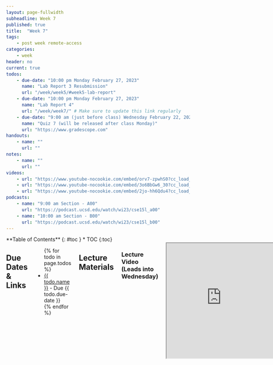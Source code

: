 ```yaml
---
layout: page-fullwidth
subheadline: Week 7
published: true
title:  "Week 7"
tags:
    - post week remote-access
categories:
    - week
header: no
current: true
todos:
    - due-date: "10:00 pm Monday February 27, 2023"
      name: "Lab Report 3 Resubmission"
      url: "/week/week5/#week5-lab-report"
    - due-date: "10:00 pm Monday February 27, 2023"
      name: "Lab Report 4"
      url: "/week/week7/" # Make sure to update this link regularly
    - due-date: "9:00 am (just before class) Wednesday February 22, 2023"
      name: "Quiz 7 (will be released after class Monday)"
      url: "https://www.gradescope.com"
handouts:
    - name: ""
      url: ""
notes:
    - name: ""
      url: ""
videos:
    - url: "https://www.youtube-nocookie.com/embed/orv7-zpwhS0?cc_load_policy=1"
    - url: "https://www.youtube-nocookie.com/embed/3o6BbGw6_30?cc_load_policy=1"
    - url: "https://www.youtube-nocookie.com/embed/2jo-hh6Qdu4?cc_load_policy=1"
podcasts:
    - name: "9:00 am Section - A00"
      url: "https://podcast.ucsd.edu/watch/wi23/cse15l_a00"
    - name: "10:00 am Section - B00"
      url: "https://podcast.ucsd.edu/watch/wi23/cse15l_b00"
---
```


<div class="row">
<div class="medium-4 medium-push-8 columns" markdown="1">
<div class="panel radius fixed-toc"  data-options="sticky_on:large" markdown="1">
**Table of Contents**
{: #toc }
*  TOC
{:toc}
</div>
</div><!-- /.medium-4.columns -->

<div class="medium-8 medium-pull-4 columns" markdown="1">

## Due Dates & Links

<ul>
{% for todo in page.todos %}
<li><a href="{{ todo.url }}">{{ todo.name }}</a> - Due {{ todo.due-date }}</li>
{% endfor %}
</ul>

## Lecture Materials
<!-- <ul>
{% for handout in page.handouts %}
<li><a href="{{handout.url}}">{{handout.name}}</a></li>
{% endfor %}
</ul> -->

### Lecture Video (Leads into Wednesday)
<iframe src="https://drive.google.com/file/d/1Dlxi5vlfHKRu5v3Vwr7OMbZuINohMn1q/preview" width="560" height="315" allow="accelerometer; autoplay; clipboard-write; encrypted-media; gyroscope; picture-in-picture; web-share" allowfullscreen></iframe>

### Video Shorts

{% for video in page.videos %}
<iframe width="560" height="315" src="{{video.url}}" title="YouTube video player" frameborder="0" allow="accelerometer; autoplay; clipboard-write; encrypted-media; gyroscope; picture-in-picture; web-share" allowfullscreen></iframe> 
{% endfor %}

<!-- ### In-class notes
{% for note in page.notes %}
<a href="{{ note.url }}">{{ note.name }}</a>
<iframe src="{{ note.url }}/preview" width="640" height="480" allow="autoplay"></iframe>
{% endfor %} -->

### Links to Podcast
**Note:** Links will require you to log in as a UCSD student
<ul>
{% for link in page.podcasts %} 
<li><a href="{{link.url}}">{{link.name}}</a></li>
{% endfor %}
</ul>

## Lab Tasks 

---

# CLDQ – CSE Labs "Done Quick"

## Introduction
---
There are many things we can do to speed up working with the command line, making it more efficient and easy to use. In this lab, you’re going to learn how to customize your settings to make your life as easy as possible. Then, you will compete in small teams against your peers to see who can accomplish the given command line tasks most efficiently - and maybe pick up some winners’ tricks along the way.

## Challenge Tasks
---
These are the tasks you will be timing yourself on. As setup, Make a fork of [Link to Repo](https://github.com/ucsd-cse15l-w23/)lab7 on your Github account, so it starts as an exact copy of our repository. Before timing yourself again, make sure to delete and re-fork the repository so you’re starting from a clean state.

1. Log into ieng6
2. Fork and then clone the repository from your Github account
3. Run the tests, demonstrating that they fail
4. Edit the code file to fix the failing test
5. Run the tests, demonstrating that they now succeed
6. Commit and push the resulting change to your Github account

## xBaseline
---
Before you potentially race against others, you are going to see how much you can improve your own time. So, before you make any changes, take a baseline measurement of performing the tasks above by timing yourself (on your phone, or in a browser). 

**Write down in notes:** What was your baseline time? Did your lab partner have a faster baseline than you? If so, do they have any tips to help you get started on boosting your efficiency?

## Speed Up
---
Now, you will explore various ways that you can speed up your work. Try all the steps below, and find out what works best (and what doesn’t work) for you!

### Generating SSH Keys for ieng6
---
- In your local terminal, run `ssh-keygen`
- Keep entering `<Enter>` until you see your key's randomart image.
  - Note the path where the public key is saved (underlined below). 
  - ![Image](../../images/ssh_keygen.png)
- Now, log into your remote course specific account
- Type `mkdir .ssh` to the terminal
- Logout of your remote account
- Now, we want to copy the public SSH key you created onto your remote account, specifically inside the `.ssh` directory you just created.
- Scroll up a bit to where you were creating the SSH key, find the line where it says: `Your public key has been saved in: <path to your public SSH key>`, copy the path.
- Next, type `scp <path to your public SSH key> cs15lwi23__@ieng6.ucsd.edu:~/.ssh/authorized_keys`
  - Enter password when prompted
- Try log onto your remote account again, you shouldn’t be prompted for a password anymore

### Generating SSH Keys for GitHub
---
You can access and write data in repositories on GitHub.com using SSH. When you connect via SSH, you authenticate using a private key file on your local machine, which in our case will be the ieng6 machine. 

Create a private SSH key file in ieng6:
- Login to ieng6 using your account credentials
- Run the command: `$ ssh-keygen`
- When asked to save the key, press ‘Enter’ to save to - the default location.
- When prompted for a paraphrase, press ‘Enter’ to save - without a password.

Adding a new SSH key to your account:
- Copy the SSH public key generated above to your clipboard using cat like below:
  - `$ cat <path of your ssh key .pub file>`
- Open your github account on the browser.
- In the upper right corner, click on your profile photo, then click **Settings**.
- In the “Access” section of the sidebar, click **SSH and GPG keys**.
- Click **New SSH key** or **Add SSH key** under the “SSH keys” section.
- Add a “Title” to your key (ex: <Your Name>’s ieng6 machine).
- Select the “Key Type” to be an Authentication Key
- Copy your public key from the output of the cat command and paste it into the “Key” field
- Click **Add SSH key**.
- If prompted, confirm access to your account on Github.

Go back to the ieng6 terminal and:	
- Run the following command to add Github.com as a recognized host: 
  - `$ ssh-keyscan -t rsa github.com >> ~/.ssh/known_hosts`
- Check your connection by running the following command: 
  - `$ ssh -T git@github.com`

Now we have an SSH key which can be used to authenticate to GitHub! Clone the repository for this lab ***using the command line*** with the following command: 
  - `$ git clone git@github.com:ucsd-cse15l-w23/lab7.git `
    - You might notice the URL we used to clone looks different from the ones we've used so far! This is because since we have set up an SSH key, we need to use the URL specified for SSH rather than HTTPS! (Make sure the SSH tab is checked as seen below.)
    - ![Image](../../images/clone_with_ssh.png)

If the SSH key setup was completed correctly, the repository should now clone successfully!

### Git Configuration
---
### Auto Completion

1. Using Bash History (up/down arrows)
    - You can use the “up” and “down” arrows to go through the history of commands you have executed, it makes executing the same command much easier!

2. Using Tab
    - You can use the Tab key to speed up typing commands in the command line in the following ways:
      - Start typing the first few letters of a command (or part of a command, like a file name). Pressing tab once will autofill the rest of the line up to the point where there are multiple potential possibilities. If you press tab a second time, it will show you all of the possibilities for what it could autocomplete to. 

3. Keyboard Shortcuts
    - More details at: https://www.redhat.com/sysadmin/shortcuts-command-line-navigation
    - Have you had a time where you mistyped one of the commands and had to backspace all the way back to fix the problem? There’s a better way!
      - Ctrl-U deletes everything from the current cursor position to the beginning of the line
      - Ctrl-K deletes everything from the current cursor position to the end of the line
      - Ctrl-A goes back to the beginning of the line
      - Ctrl-E goes to the end of the line
      - Ctrl-W deletes the last word
      - Alt-Left/Alt-Right (Windows) or Option-Left/Option-Right (Mac) to move by word
      - Click the “left” or “right” arrow to go to the left/right end of any selection!

4. Quick Copy/Paste
    - Use these keyboard shortcuts to highlight text quicker:
      - Double click – selects an entire word
      - Triple click - selects an entire paragraph
      - `Alt+Shift-Left/Alt+Shift-Right` (Windows) or `Option+Shift-Left/Option+Shift-Right` (Mac) -  select multiple words

    - On Mac: 
      - `Ctrl-C` to copy
      - `Ctrl-V` to paste

    - On Windows: 
      - `Ctrl-C` to copy
      - `Ctrl-V` to paste
      - Right click to paste in Windows terminal

## New PR!
--- 
Now that you’re all set with your preferences, time yourself again doing the same tasks.

**Write down in notes:** How much were you able to improve from your baseline?

## The Tournament
---
Now, it’s time to race your peers in small groups! By the end of lab, only one lab group will come out on top.

![Image](../../images/tournament_hierarchy.jpg)

### Find Your Group's Champion
---
*Within* your group, anyone who wants to be a contestant in the CLDQ championship should have an initial race.

Have someone start a timer and say “go” (make sure you have a fresh fork, etc, before starting!)

Whoever goes fastest in your group will be the representative of your group in the Aisle stage.

There are 20 total minutes for this stage. After you select the representative, the *whole group* should work together to think of ways to speed up their process. All members should help the representative to prepare for the competition. Look at their preferences, and make any suggestions that you think could speed them up even more (make sure to have them try, first). 

**Write down in notes:** Who was the representative of your team to compete in the first round? Did you make any last minute changes to their settings before the race?

### Aisle Round
---
Your tutor will give you the signal to start the clock! Race against the lab group next to you, or if your group has a bye, go watch another race and see if you can pick up anything your team could use in the next round.

Then, after you have the winner, the *whole aisle* should work together to suggest improvements for the final round

### Final Race
---
Once again, you have **10 minutes** to make your choice for your representative to compete in the final race, and make any final adjustments to your strategy.

Then, wait for the tutor to start the clock!

### Reflect
---
What’s something you learned from one of the contestants outside of your group?
